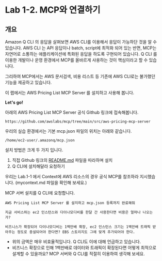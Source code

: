 # Lab 1-2. MCP와 연결하기
## 개요
Amazon Q CLI 의 응답을 살펴보면 AWS CLI를 이용해서 응답이 가능하단 것을 알 수 있습니다. AWS CLI 는 API 응답이나 batch, script에 최적화 되어 있는 반면, MCP는 자연어로 소통하는 애플리케이션에 특화된 응답을 하도록 구현되어 있습니다. Q CLI 를 이용한 개발이나 운영 환경에서 MCP를 올바르게 사용하는 것이 핵심이라고 할 수 있습니다.

그리하여 MCP에서는 AWS 문서검색, 비용 리스트 등 기존에 AWS CLI로는 불가했던 기능을 제공하고 있습니다.

이 랩에서는 AWS Pricing List MCP Server 를 설치하고 사용해 봅니다.

**Let's go!**

아래의 AWS Pricing List MCP Server 공식 Github 링크에 접속해봅니다.
```
https://github.com/awslabs/mcp/tree/main/src/aws-pricing-mcp-server
```

우리의 실습 환경에서는 기본 mcp.json 파일의 위치는 아래와 같습니다. 
```
/home/ec2-user/.amazonq/mcp.json
```

설치 방법은 크게 두 가지 입니다.
1. 직접 Github 링크의 [README.md](https://github.com/awslabs/mcp/blob/main/src/aws-pricing-mcp-server/README.md) 파일을 따라하며 설치
2. Q CLI에 설치해달라 요청하기

우리는 Lab.1-1 에서 Context에 AWS 리소스의 경우 공식 MCP를 참조하라 지시했습니다. (mycontext.md 파일을 확인해 보세요.)

MCP 서버 설치를 Q CLI에 요청합니다.
```
AWS Pricing List MCP Server 를 설치하고 mcp.json 등록까지 완료해줘
```

```
지금 서비스하는 ec2 인스턴스와 다이나모디비를 한달 간 사용한다면 비용은 얼마나 나오는가?
```

```
비즈니스가 확장되어 다이나모디비는 1백만배 확장, ec2 인스턴스 크기는 1백만배 트래픽 받아주는 정도로 증설되어야 한다면? EBS 스토리지도 그에 맞게 추가되어야 한다.
```

* 위의 금액은 매우 비효율적입니다. Q CLI도 이에 대해 언급하고 있습니다.
* 비즈니스 확장으로 인해 1백만배로 데이터와 트래픽이 확장된다면 어떻게 최적으로 설계할 수 있을까요? MCP 서버와 Q CLI를 적절히 이용하여 생각해 보세요.
